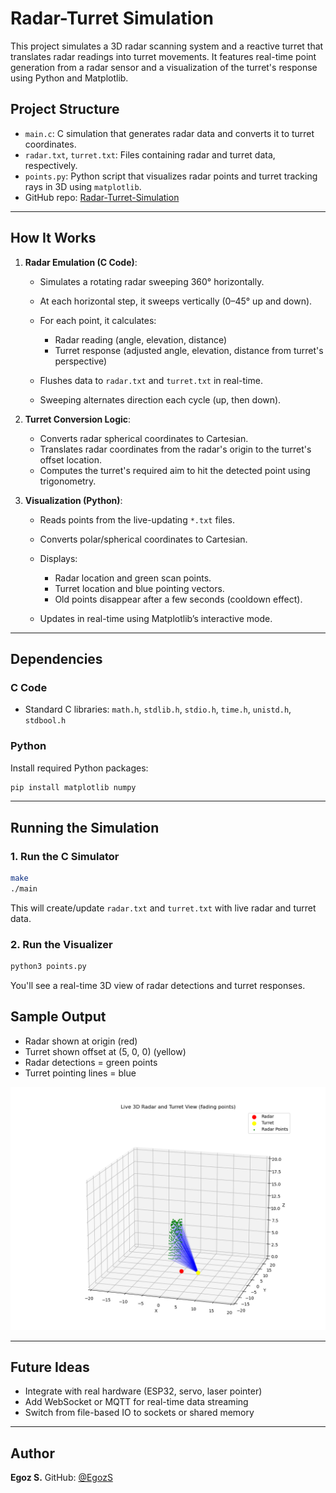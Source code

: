 # Radar-Turret Simulation

This project simulates a 3D radar scanning system and a reactive turret that translates radar readings into turret movements. It features real-time point generation from a radar sensor and a visualization of the turret's response using Python and Matplotlib.

## Project Structure

* `main.c`: C simulation that generates radar data and converts it to turret coordinates.
* `radar.txt`, `turret.txt`: Files containing radar and turret data, respectively.
* `points.py`: Python script that visualizes radar points and turret tracking rays in 3D using `matplotlib`.
* GitHub repo: [Radar-Turret-Simulation](https://github.com/EgozS/Radar-Turret-Simulation.git)

---

## How It Works

1. **Radar Emulation (C Code)**:

   * Simulates a rotating radar sweeping 360° horizontally.
   * At each horizontal step, it sweeps vertically (0–45° up and down).
   * For each point, it calculates:

     * Radar reading (angle, elevation, distance)
     * Turret response (adjusted angle, elevation, distance from turret's perspective)
   * Flushes data to `radar.txt` and `turret.txt` in real-time.
   * Sweeping alternates direction each cycle (up, then down).

2. **Turret Conversion Logic**:

   * Converts radar spherical coordinates to Cartesian.
   * Translates radar coordinates from the radar's origin to the turret's offset location.
   * Computes the turret's required aim to hit the detected point using trigonometry.

3. **Visualization (Python)**:

   * Reads points from the live-updating `*.txt` files.
   * Converts polar/spherical coordinates to Cartesian.
   * Displays:

     * Radar location and green scan points.
     * Turret location and blue pointing vectors.
     * Old points disappear after a few seconds (cooldown effect).
   * Updates in real-time using Matplotlib’s interactive mode.

---

## Dependencies

### C Code

* Standard C libraries: `math.h`, `stdlib.h`, `stdio.h`, `time.h`, `unistd.h`, `stdbool.h`

### Python

Install required Python packages:

```bash
pip install matplotlib numpy
```

---

## Running the Simulation

### 1. Run the C Simulator

```bash
make
./main
```

This will create/update `radar.txt` and `turret.txt` with live radar and turret data.

### 2. Run the Visualizer

```bash
python3 points.py
```

You'll see a real-time 3D view of radar detections and turret responses.


## Sample Output

* Radar shown at origin (red)
* Turret shown offset at (5, 0, 0) (yellow)
* Radar detections = green points
* Turret pointing lines = blue

![Radar-Turret Sample Output](resources/screenshot.png)

---

## Future Ideas

* Integrate with real hardware (ESP32, servo, laser pointer)
* Add WebSocket or MQTT for real-time data streaming
* Switch from file-based IO to sockets or shared memory

---

## Author

**Egoz S.**
GitHub: [@EgozS](https://github.com/EgozS)
